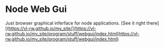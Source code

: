 # Node Web Gui
Just browser graphical inferface for node applications.
[See it right there][(https://vl-rw.github.io/my_site/](https://vl-rw.github.io/my_site/program/stuff/webgui/index.html)https://vl-rw.github.io/my_site/program/stuff/webgui/index.html)

